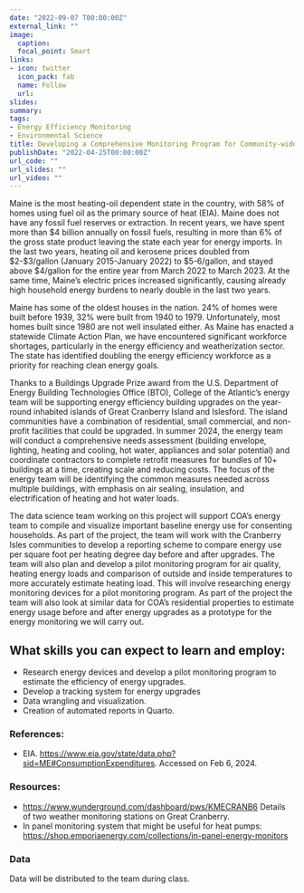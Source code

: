 ```yaml
---
date: "2022-09-07 T00:00:00Z"
external_link: ""
image:
  caption: 
  focal_point: Smart
links:
- icon: twitter
  icon_pack: fab
  name: Follow
  url: 
slides: 
summary: 
tags:
- Energy Efficiency Monitoring
- Environmental Science
title: Developing a Comprehensive Monitoring Program for Community-wide Energy Efficiency Upgrades
publishDate: "2022-04-25T00:00:00Z"
url_code: ""
url_slides: ""
url_video: ""
---
```


Maine is the most heating-oil dependent state in the country, with 58% of homes using fuel oil as the primary source of heat (EIA). Maine does not have any fossil fuel reserves or extraction. In recent years, we have spent more than \$4 billion annually on fossil fuels, resulting in more than 6% of the gross state product leaving the state each year for energy imports. In the last two years, heating oil and kerosene prices doubled from \$2-\$3/gallon (January 2015-January 2022) to \$5-6/gallon, and stayed above \$4/gallon for the entire year from March 2022 to March 2023. At the same time, Maine’s electric prices increased significantly, causing already high household energy burdens to nearly double in the last two years.

Maine has some of the oldest houses in the nation. 24% of homes were built before 1939, 32% were built from 1940 to 1979. Unfortunately, most homes built since 1980 are not well insulated either. As Maine has enacted a statewide Climate Action Plan, we have encountered significant workforce shortages, particularly in the energy efficiency and weatherization sector. The state has identified doubling the energy efficiency workforce as a priority for reaching clean energy goals.

Thanks to a Buildings Upgrade Prize award from the U.S. Department of Energy Building Technologies Office (BTO), College of the Atlantic’s energy team will be supporting energy efficiency building upgrades on the year-round inhabited islands of Great Cranberry Island and Islesford. The island communities have a combination of residential, small commercial, and non-profit facilities that could be upgraded. In summer 2024, the energy team will conduct a comprehensive needs assessment (building envelope, lighting, heating and cooling, hot water, appliances and solar potential) and coordinate contractors to complete retrofit measures for bundles of 10+ buildings at a time, creating scale and reducing costs. The focus of the energy team will be identifying the common measures needed across multiple buildings, with emphasis on air sealing, insulation, and electrification of heating and hot water loads. 

The data science team working on this project will support COA’s energy team to compile and visualize important baseline energy use for consenting households. As part of the project, the team will work with the Cranberry Isles communities to develop a reporting scheme to compare energy use per square foot per heating degree day before and after upgrades. The team will also plan and develop a pilot monitoring program for air quality, heating energy loads and comparison of outside and inside temperatures to more accurately estimate heating load. This will involve researching energy monitoring devices for a pilot monitoring program. As part of the project the team will also look at similar data for COA’s residential properties to estimate energy usage before and after energy upgrades as a prototype for the energy monitoring we will carry out.

## What skills you can expect to learn and employ:

- Research energy devices and develop a pilot monitoring program to estimate the efficiency of energy upgrades.
- Develop a tracking system for energy upgrades
- Data wrangling and visualization.
- Creation of automated reports in Quarto.

### References:

- EIA. https://www.eia.gov/state/data.php?sid=ME#ConsumptionExpenditures. Accessed on Feb 6, 2024.

### Resources:
- https://www.wunderground.com/dashboard/pws/KMECRANB6 Details of two weather monitoring stations on Great Cranberry.
- In panel monitoring system that might be useful for heat pumps: https://shop.emporiaenergy.com/collections/in-panel-energy-monitors

### Data

Data will be distributed to the team during class.

